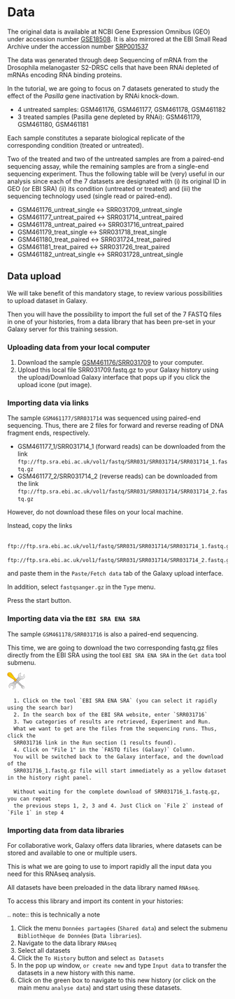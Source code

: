   # Data
  
  The original data is available at NCBI Gene Expression Omnibus (GEO)
  under accession number [GSE18508](https://www.ncbi.nlm.nih.gov/geo/query/acc.cgi?acc=GSE18508).
  It is also mirrored at the EBI Small Read Archive under the accession number
  [SRP001537](https://www.ebi.ac.uk/ena/data/view/SRP001537)
  
  The data was generated through deep Sequencing of mRNA from the Drosophila melanogaster
  S2-DRSC cells that have been RNAi depleted of mRNAs encoding RNA binding proteins.
  
  In the tutorial, we are going to focus on 7 datasets generated to study the effect of the
  *Pasilla* gene inactivation by RNAi knock-down.
  
  - 4 untreated samples: GSM461176, GSM461177, GSM461178, GSM461182
  - 3 treated samples (Pasilla gene depleted by RNAi): GSM461179, GSM461180, GSM461181 
  
  Each sample constitutes a separate biological replicate of the corresponding condition
  (treated or untreated).
  
  Two of the treated and two of the untreated samples are from a paired-end sequencing assay,
  while the remaining samples are from a single-end sequencing experiment. Thus the following
  table will be (very) useful in our analysis since each of the 7 datasets are designated
  with (i) its original ID in GEO (or EBI SRA) (ii)  its condition (untreated or treated)
  and (iii) the sequencing technology used (single read or paired-end).
  
  - GSM461176_untreat_single <-> SRR031709_untreat_single
  - GSM461177_untreat_paired <-> SRR031714_untreat_paired
  - GSM461178_untreat_paired <-> SRR031716_untreat_paired
  - GSM461179_treat_single <-> SRR031718_treat_single
  - GSM461180_treat_paired <-> SRR031724_treat_paired
  - GSM461181_treat_paired <-> SRR031726_treat_paired
  - GSM461182_untreat_single <-> SRR031728_untreat_single
  
  ## Data upload
  
  We will take benefit of this mandatory stage, to review various possibilities to upload
  dataset in Galaxy.
  
  Then you will have the possibility to import the full set of the 7 FASTQ files in one of your
  histories, from a data library that has been pre-set in your Galaxy server for this training
  session.
  
  ### Uploading data from your local computer
  
  1. Download the sample [GSM461176/SRR031709](ftp://ftp.sra.ebi.ac.uk/vol1/fastq/SRR031/SRR031709/SRR031709.fastq.gz) to your
  computer.
  2. Upload this local file SRR031709.fastq.gz to your Galaxy history using the upload/Download
  Galaxy interface that pops up if you click the upload icone (put image).
  
  ### Importing data via links
  
  The sample `GSM461177/SRR031714` was sequenced using paired-end sequencing. Thus, there are 2 files for forward
  and reverse reading of DNA fragment ends, respectively.
  
  - GSM461177_1/SRR031714_1 (forward reads) can be downloaded from the link
  `ftp://ftp.sra.ebi.ac.uk/vol1/fastq/SRR031/SRR031714/SRR031714_1.fastq.gz`
  - GSM461177_2/SRR031714_2 (reverse reads) can be downloaded from the link
  `ftp://ftp.sra.ebi.ac.uk/vol1/fastq/SRR031/SRR031714/SRR031714_2.fastq.gz`
  
  However, do not download these files on your local machine.
  
  Instead, copy the links
  
      ftp://ftp.sra.ebi.ac.uk/vol1/fastq/SRR031/SRR031714/SRR031714_1.fastq.gz
      ftp://ftp.sra.ebi.ac.uk/vol1/fastq/SRR031/SRR031714/SRR031714_2.fastq.gz
  
  and paste them in the `Paste/Fetch data` tab of the Galaxy upload interface.
  
  In addition, select `fastqsanger.gz` in the `Type` menu.
  
  Press the start button.
  
  ### Importing data via the `EBI SRA ENA SRA`
  
  The sample `GSM461178/SRR031716` is also a paired-end sequencing.
  
  This time, we are going to download the two corresponding fastq.gz files directly from
  the EBI SRA using the tool `EBI SRA ENA SRA` in the `Get data` tool submenu.
  
  ![](images/tool_small.png)
  
      1. Click on the tool `EBI SRA ENA SRA` (you can select it rapidly using the search bar)
      2. In the search box of the EBI SRA website, enter `SRR031716`
      3. Two categories of results are retrieved, Experiment and Run.
      What we want to get are the files from the sequencing runs. Thus, click the
      SRR031716 link in the Run section (1 results found).
      4. Click on "File 1" in the `FASTQ files (Galaxy)` Column.
      You will be switched back to the Galaxy interface, and the download of the
      SRR031716_1.fastq.gz file will start immediately as a yellow dataset in the history right panel.
      
      Without waiting for the complete download of SRR031716_1.fastq.gz, you can repeat
      the previous steps 1, 2, 3 and 4. Just Click on `File 2` instead of `File 1` in step 4
      
  ### Importing data from data libraries
  
  For collaborative work, Galaxy offers data libraries, where datasets can be stored and
  available to one or multiple users.
  
  This is what we are going to use to import rapidly all the input data you need for this RNAseq
  analysis.
  
  All datasets have been preloaded in the data library named `RNAseq`.
  
  To access this library and import its content in your histories:

.. note::
    this is technically a note
  
 1. Click the menu `Données partagées` (`Shared data`) and select the submenu
 `Bibliothèque de Données` (`Data libraries`).
 2. Navigate to the data library `RNAseq`
 3. Select all datasets
 4. Click the `To History` button and select `as Datasets`
 5. In the pop up window, `or create new` and type `Input data` to transfer the datasets
 in a new history with this name.
 6. Click on the green box to navigate to this new history (or click on the main menu `analyse data`)
 and start using these datasets.
